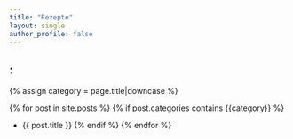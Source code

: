 ```yaml
---
title: "Rezepte"
layout: single
author_profile: false
---
```


## :
 {% assign category = page.title|downcase %}

{% for post in site.posts %}
{% if post.categories contains {{category}}  %}
* {{ post.title }}
{% endif %}
{% endfor %}
